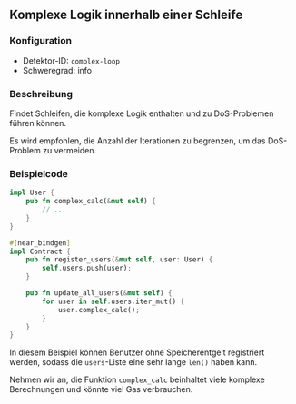 
## Komplexe Logik innerhalb einer Schleife

### Konfiguration

* Detektor-ID: `complex-loop`
* Schweregrad: info

### Beschreibung

Findet Schleifen, die komplexe Logik enthalten und zu DoS-Problemen führen können.

Es wird empfohlen, die Anzahl der Iterationen zu begrenzen, um das DoS-Problem zu vermeiden.

### Beispielcode

```rust
impl User {
    pub fn complex_calc(&mut self) {
        // ...
    }
}

#[near_bindgen]
impl Contract {
    pub fn register_users(&mut self, user: User) {
        self.users.push(user);
    }

    pub fn update_all_users(&mut self) {
        for user in self.users.iter_mut() {
            user.complex_calc();
        }
    }
}
```

In diesem Beispiel können Benutzer ohne Speicherentgelt registriert werden, sodass die `users`-Liste eine sehr lange `len()` haben kann.

Nehmen wir an, die Funktion `complex_calc` beinhaltet viele komplexe Berechnungen und könnte viel Gas verbrauchen.
